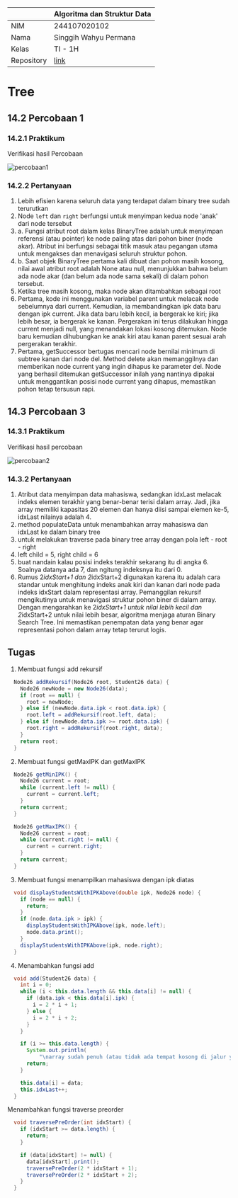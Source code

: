 |  | Algoritma dan Struktur Data |
|--|--|
| NIM |  244107020102|
| Nama |  Singgih Wahyu Permana |
| Kelas | TI - 1H |
| Repository | [link](https://github.com/eeswepe/AlgoDS) |

# Tree

## 14.2 Percobaan 1

### 14.2.1 Praktikum

Verifikasi hasil Percobaan

![percobaan1](./img/percobaan1.png)

### 14.2.2 Pertanyaan

1. Lebih efisien karena seluruh data yang terdapat dalam binary tree sudah terurutkan
2. Node `left` dan `right` berfungsi untuk menyimpan kedua node 'anak' dari node tersebut
3. a. Fungsi atribut root dalam kelas BinaryTree adalah untuk menyimpan referensi (atau pointer) ke node paling atas dari pohon biner (node akar). Atribut ini berfungsi sebagai titik masuk atau pegangan utama untuk mengakses dan menavigasi seluruh struktur pohon.
3. b. Saat objek BinaryTree pertama kali dibuat dan pohon masih kosong, nilai awal atribut root adalah None atau null, menunjukkan bahwa belum ada node akar (dan belum ada node sama sekali) di dalam pohon tersebut.
4. Ketika tree masih kosong, maka node akan ditambahkan sebagai root 
5.  Pertama, kode ini menggunakan variabel parent untuk melacak node sebelumnya dari current. Kemudian, ia membandingkan ipk data baru dengan ipk current. Jika data baru lebih kecil, ia bergerak ke kiri; jika lebih besar, ia bergerak ke kanan. Pergerakan ini terus dilakukan hingga current menjadi null, yang menandakan lokasi kosong ditemukan. Node baru kemudian dihubungkan ke anak kiri atau kanan parent sesuai arah pergerakan terakhir.
6.  Pertama, getSuccessor bertugas mencari node bernilai minimum di subtree kanan dari node del. Method delete akan memanggilnya dan memberikan node current yang ingin dihapus ke parameter del. Node yang berhasil ditemukan getSuccessor inilah yang nantinya dipakai untuk menggantikan posisi node current yang dihapus, memastikan pohon tetap tersusun rapi.

## 14.3 Percobaan 3

### 14.3.1 Praktikum

Verifikasi hasil percobaan

![percobaan2](./img/percobaan2.png)

### 14.3.2 Pertanyaan

1. Atribut data menyimpan data mahasiswa, sedangkan idxLast melacak indeks elemen terakhir yang benar-benar terisi dalam array. Jadi, jika array memiliki kapasitas 20 elemen dan hanya diisi sampai elemen ke-5, idxLast nilainya adalah 4. 
2. method populateData untuk menambahkan array mahasiswa dan idxLast ke dalam binary tree
3. untuk melakukan traverse pada binary tree array dengan pola left - root - right
4. left child = 5, right child = 6
5. buat nandain kalau posisi indeks terakhir sekarang itu di angka 6. Soalnya datanya ada 7, dan ngitung indeksnya itu dari 0.
6. Rumus 2*idxStart+1 dan 2*idxStart+2 digunakan karena itu adalah cara standar untuk menghitung indeks anak kiri dan kanan dari node pada indeks idxStart dalam representasi array. Pemanggilan rekursif mengikutinya untuk menavigasi struktur pohon biner di dalam array. Dengan mengarahkan ke 2*idxStart+1 untuk nilai lebih kecil dan 2*idxStart+2 untuk nilai lebih besar, algoritma menjaga aturan Binary Search Tree. Ini memastikan penempatan data yang benar agar representasi pohon dalam array tetap terurut logis.

## Tugas

1. Membuat fungsi add rekursif

```java
  Node26 addRekursif(Node26 root, Student26 data) {
    Node26 newNode = new Node26(data);
    if (root == null) {
      root = newNode;
    } else if (newNode.data.ipk < root.data.ipk) {
      root.left = addRekursif(root.left, data);
    } else if (newNode.data.ipk >= root.data.ipk) {
      root.right = addRekursif(root.right, data);
    }
    return root;
  }
```

2. Membuat fungsi getMaxIPK dan getMaxIPK

```java
  Node26 getMinIPK() {
    Node26 current = root;
    while (current.left != null) {
      current = current.left;
    }
    return current;
  }

  Node26 getMaxIPK() {
    Node26 current = root;
    while (current.right != null) {
      current = current.right;
    }
    return current;
  }
```

3. Membuat fungsi menampilkan mahasiswa dengan ipk diatas

```java
  void displayStudentsWithIPKAbove(double ipk, Node26 node) {
    if (node == null) {
      return;
    }
    if (node.data.ipk > ipk) {
      displayStudentsWithIPKAbove(ipk, node.left);
      node.data.print();
    }
    displayStudentsWithIPKAbove(ipk, node.right);
  }
```

4. Menambahkan fungsi add
```java
  void add(Student26 data) {
    int i = 0;
    while (i < this.data.length && this.data[i] != null) {
      if (data.ipk < this.data[i].ipk) {
        i = 2 * i + 1;
      } else {
        i = 2 * i + 2;
      }
    }

    if (i >= this.data.length) {
      System.out.println(
          "\narray sudah penuh (atau tidak ada tempat kosong di jalur yang sesuai IPK)");
      return;
    }

    this.data[i] = data;
    this.idxLast++;
  }
```
   Menambahkan fungsi traverse preorder
```java
  void traversePreOrder(int idxStart) {
    if (idxStart >= data.length) {
      return;
    }

    if (data[idxStart] != null) {
      data[idxStart].print();
      traversePreOrder(2 * idxStart + 1);
      traversePreOrder(2 * idxStart + 2);
    }
  }
```

